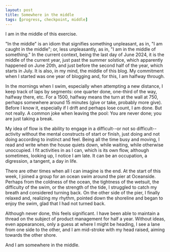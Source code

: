 ```yaml
---
layout: post
title: Somewhere in the middle
tags: [progress, checkpoint, middle]
---
```


I am in the middle of this exercise.

"In the middle" is an idiom that signifies something unpleasant, as in, "I am caught in the middle"; or, less unpleasantly, as in, "I am in the middle of something." In the current context, being the last day of June 2024, it is the middle of the current year, just past the summer solstice, which apparently happened on June 20th, and just before the second half of the year, which starts in July. It is also, in my mind, the middle of this blog. My commitment when I started was one year of blogging and, for this, I am halfway through.

In the mornings when I swim, especially when attempting a new distance, I keep track of laps by segments: one quarter done, one-third of the way, halfway there, etc. For a 1500, halfway means the turn at the wall at 750, perhaps somewhere around 15 minutes (give or take, probably more give). Before I know it, especially if I drift and perhaps lose count, I am done. But not really. A common joke when leaving the pool: You are never done; you are just taking a break.

My idea of flow is the ability to engage in a difficult--or not so difficult--activity without the mental constructs of start or finish, just doing and not doing according to instinct and feel. Being all the time busy and moving, I read and write when the house quiets down, while waiting, while otherwise unoccupied. I fit activities in as I can, which is its own flow, although sometimes, looking up, I notice I am late. It can be an occupation, a digression, a tangent, a day in life.

There are other times when all I can imagine is the end. At the start of this week, I joined a group for an ocean swim around the pier at Oceanside. Perhaps from the coldness of the ocean, the tightness of the wetsuit, the difficulty of the swim, or the strength of the tide, I struggled to catch my breath and considered turning back. On the other side of the pier, I finally relaxed and, realizing my rhythm, pointed down the shoreline and began to enjoy the swim, glad that I had not turned back.

Although never done, this feels significant. I have been able to maintain a thread on the subject of product management for half a year. Without ideas, even appearances, only a guess at where I might be heading, I see a lane from one side to the other, and I am mid-stroke with my head raised, aiming towards the other shore.

And I am somewhere in the middle. 
